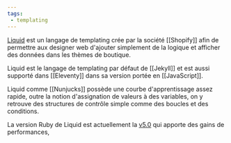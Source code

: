 ```yaml
---
tags:
 - templating
---
```


[Liquid](https://shopify.github.io/liquid/) est un langage de templating crée par la société [[Shopify]] afin de permettre aux designer web d'ajouter simplement de la logique et afficher des données dans les thèmes de boutique.

Liquid est le langage de templating par défaut de [[Jekyll]] et est aussi supporté dans [[Eleventy]] dans sa version portée en [[JavaScript]].

Liquid comme [[Nunjucks]] possède une courbe d'apprentissage assez rapide, outre la notion d'assignation de valeurs à des variables, on y retrouve des structures de contrôle simple comme des boucles et des conditions.

La version Ruby de Liquid est actuellement la [v5.0](https://github.com/Shopify/liquid/blob/master/History.md#500--2021-01-06) qui apporte des gains de performances, 